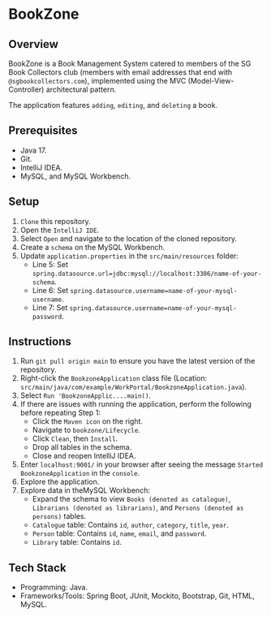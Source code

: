 # BookZone
## Overview
BookZone is a Book Management System catered to members of the SG Book Collectors club (members with email addresses that 
end with `@sgbookcollectors.com`), implemented using the MVC (Model-View-Controller) architectural pattern.

The application features `adding`, `editing`, and `deleting` a book.

## Prerequisites
- Java 17.
- Git.
- IntelliJ IDEA.
- MySQL, and MySQL Workbench.

## Setup
1. `Clone` this repository.
2. Open the `IntelliJ IDE`.
3. Select `Open` and navigate to the location of the cloned repository.
4. Create a `schema` on the MySQL Workbench.
5. Update `application.properties` in the `src/main/resources` folder:
    - Line 5: Set `spring.datasource.url=jdbc:mysql://localhost:3306/name-of-your-schema`.
    - Line 6: Set `spring.datasource.username=name-of-your-mysql-username`.
    - Line 7: Set `spring.datasource.username=name-of-your-mysql-password`.

## Instructions
1. Run `git pull origin main` to ensure you have the latest version of the repository.
2. Right-click the `BookzoneApplication` class file (Location: `src/main/java/com/example/WorkPortal/BookzoneApplication.java`).
3. Select `Run 'BookzoneApplic....main()`.
4. If there are issues with running the application, perform the following before repeating Step 1:
    - Click the `Maven icon` on the right.
    - Navigate to `bookzone/Lifecycle`.
    - Click `Clean`, then `Install`.
    - Drop all tables in the schema.
    - Close and reopen IntelliJ IDEA.
5. Enter `localhost:9001/` in your browser after seeing the message `Started BookzoneApplication` in the `console`.
6. Explore the application.
7. Explore data in theMySQL Workbench:
   - Expand the schema to view `Books (denoted as catalogue)`, `Librarians (denoted as librarians)`, and `Persons (denoted as persons)` tables.
   - `Catalogue` table: Contains `id`, `author`, `category`, `title`, `year`.
   - `Person` table: Contains `id`, `name`, `email`, and `password`.
   - `Library` table: Contains `id`.

## Tech Stack
- Programming: Java.
- Frameworks/Tools: Spring Boot, JUnit, Mockito, Bootstrap, Git, HTML, MySQL.
